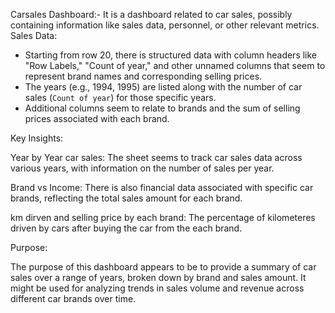 Carsales Dashboard:-
 It is a dashboard related to car sales, possibly containing information like sales data, personnel, or other relevant metrics.
Sales Data: 
   - Starting from row 20, there is structured data with column headers like "Row Labels," "Count of year," and other unnamed columns that seem to represent brand 
      names and corresponding selling prices.
   - The years (e.g., 1994, 1995) are listed along with the number of car sales (`Count of year`) for those specific years.
   - Additional columns seem to relate to brands and the sum of selling prices associated with each brand.
     
Key Insights:

Year by Year car sales: The sheet seems to track car sales data across various years, with information on the number of sales per year.               

Brand vs Income: There is also financial data associated with specific car brands, reflecting the total sales amount for each brand.       

km dirven and selling price by each brand: The percentage of kilometeres driven by cars after buying the car from the each brand.            

Purpose:

The purpose of this dashboard appears to be to provide a summary of car sales over a range of years, broken down by brand and sales amount. It might be used for analyzing trends in sales volume and revenue across different car brands over time.
